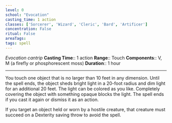 ```yaml
---
level: 0
school: "Evocation"
casting_time: 1 action
classes: ['Sorcerer', 'Wizard', 'Cleric', 'Bard', 'Artificer']
concentration: False
ritual: False
areaTags: 
tags: spell
---
```


_Evocation cantrip_
**Casting Time**:: 1 action
**Range**:: Touch
**Components**:: V, M (a firefly or phosphorescent moss)
**Duration**:: 1 hour

---

You touch one object that is no larger than 10 feet in any dimension. Until the spell ends, the object sheds bright light in a 20-foot radius and dim light for an additional 20 feet. The light can be colored as you like. Completely covering the object with something opaque blocks the light. The spell ends if you cast it again or dismiss it as an action.

If you target an object held or worn by a hostile creature, that creature must succeed on a Dexterity saving throw to avoid the spell.



